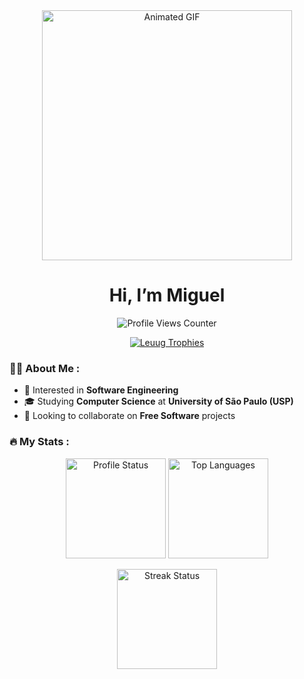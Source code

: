 <div id="header" align="center">
  <img src="https://media0.giphy.com/media/RbDKaczqWovIugyJmW/giphy.gif?cid=790b7611bbe75b3fff295b10b42c8054e770f6422494d62b&rid=giphy.gif&ct=g" width="400" alt="Animated GIF"/>
  
  <h1>
    Hi, I’m Miguel
    <!-- 
    <div id="badges">
      <a href="https://twitter.com/">
        <img src="https://img.shields.io/badge/Twitter-blue?style=for-the-badge&logo=twitter&logoColor=white" alt="Twitter Badge"/>
      </a>
    </div>
    -->
  </h1>
</div>

<p align="center">
  <img src="https://komarev.com/ghpvc/?username=Leuug&style=flat-square&color=blue" alt="Profile Views Counter"/>
</p>

<p align="center"> 
  <a href="https://github.com/ryo-ma/github-profile-trophy">
    <img src="https://github-profile-trophy.vercel.app/?username=Leuug&theme=radical&column=-1" alt="Leuug Trophies" />
  </a>
</p>

### :man_technologist: About Me :

- 👀 Interested in **Software Engineering**
- 🎓 Studying **Computer Science** at **University of São Paulo (USP)**
- 💞️ Looking to collaborate on **Free Software** projects

### :fire: My Stats :

<p align="center">
  <img height="160em" src="https://github-readme-stats.vercel.app/api?username=Leuug&layout=compact&theme=midnight-purple" alt="Profile Status"/>
  <img height="160em" src="https://github-readme-stats.vercel.app/api/top-langs/?username=Leuug&layout=compact&theme=midnight-purple" alt="Top Languages"/>
</p>

<p align="center">
  <img height="160em" src="https://github-readme-streak-stats.herokuapp.com?user=Leuug&theme=midnight-purple" alt="Streak Status"/>
</p>

<!---
Leuug/Leuug is a ✨ special ✨ repository because its `README.md` (this file) appears on your GitHub profile.
You can click the Preview link to take a look at your changes.
--->
